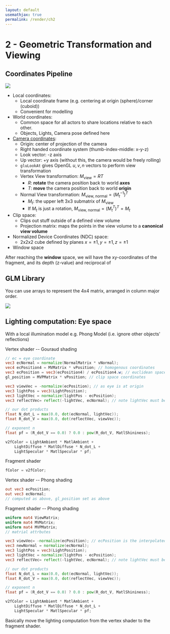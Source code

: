 ```yaml
---
layout: default
usemathjax: true
permalink: /render/ch2
---
```


# 2 - Geometric Transformation and Viewing

## Coordinates Pipeline

![](/notes-blog/assets/img/render/coordinates_pipeline.png)

- Local coordinates:
  - Local coordinate frame (e.g. centering at origin (sphere)/corner (cuboid))
  - Convenient for modelling
- World coordinates:
  - Common space for all actors to share locations relative to each other.
  - Objects, Lights, Camera pose defined here
- [Camera coordinates](/notes-blog/cg#view-transformation):
  - Origin: center of projection of the camera
  - Right handed coordinate system (thumb-index-middle: x-y-z)
  - Look vector: -z axis
  - Up vector: +y axis (without this, the camera would be freely rolling)
  - `gluLookAt` gives OpenGL $u,v,n$ vectors to perform view transformation
  - Vertex View transformation: $M_\text{view} = R T$
    - $R$: **rotate** the camera position back to world **axes**
    - $T$: **move** the camera position back to world **origin**
  - Normal View transformation: $M_\text{view, normal} = (M_t^{-1})^T$
    - $M_t$: the upper left 3x3 submatrix of $M_\text{view}$
    - If $M_t$ is just a rotation, $M_\text{view, normal} = (M_t^T)^T = M_t$
- Clip space:
  - Clips out stuff outside of a defined view volume
  - Projection matrix: maps the points in the view volume to a **canonical view volume**
- Normalized Device Coordinates (NDC) space:
  - 2x2x2 cube defined by planes $x=\pm1, y=\pm1, z=\pm1$
- Window space

After reaching the **window** space, we will have the xy-coordinates of the fragment, and its depth (z-value) and reciprocal of

## GLM Library

You can use arrays to represent the 4x4 matrix, arranged in column major order.

![](/notes-blog/assets/img/render/row_col_major.png)

## Lighting computation: Eye space

With a local illumination model e.g. Phong Model (i.e. ignore other objects' reflections)

Vertex shader -- Gouraud shading

```glsl
// ec = eye coordinate
vec3 ecNormal = normalize(NormalMatrix * vNormal);
vec4 ecPosition4 = MVMatrix * vPosition; // homogenous coordinates
vec3 ecPosition = vec3(ecPosition4) / ecPosition4.w; // euclidean space
gl_position = MVPMatrix * vPosition; // clip space coordinates

vec3 viewVec = -normalize(ecPosition); // as eye is at origin
vec3 lightPos = vec3(LightPosition);
vec3 lightVec = normalize(lightPos - ecPosition);
vec3 reflectVec= reflect(-lightVec, ecNormal); // note lightVec must be inverted!

// our dot products
float N_dot_L = max(0.0, dot(ecNormal, lightVec));
float R_dot_V = max(0.0, dot(reflectVec, viewVec));

// exponent n
float pf = (R_dot_V == 0.0) ? 0.0 : pow(R_dot_V, MatlShininess);

v2fColor = LightAmbient * MatlAmbient + 
    LightDiffuse * MatlDiffuse * N_dot_L + 
    LightSpecular * MatlSpecular * pf;
```

Fragment shader

```glsl
fColor = v2fColor;
```

Vertex shader -- Phong shading

```glsl
out vec3 ecPosition;
out vec3 ecNormal;
// computed as above, gl_position set as above
```

Fragment shader -- Phong shading

```glsl
uniform mat4 ViewMatrix;
uniform mat4 MVMatrix;
uniform mat4 MVPMatrix;
// matrial attrbutes

vec3 viewVec= -normalize(ecPosition); // ecPosition is the interpolated coordinate from the rasterizer
vec3 newNormal = normalize(ecNormal);
vec3 lightPos = vec3(LightPosition);
vec3 lightVec = normalize(lightPos - ecPosition);
vec3 reflectVec= reflect(-lightVec, ecNormal); // note lightVec must be inverted!

// our dot products
float N_dot_L = max(0.0, dot(ecNormal, lightVec));
float R_dot_V = max(0.0, dot(reflectVec, viewVec));

// exponent n
float pf = (R_dot_V == 0.0) ? 0.0 : pow(R_dot_V, MatlShininess);

v2fColor = LightAmbient * MatlAmbient + 
    LightDiffuse * MatlDiffuse * N_dot_L + 
    LightSpecular * MatlSpecular * pf;
```

Basically move the lighting computation from the vertex shader to the fragment shader.
